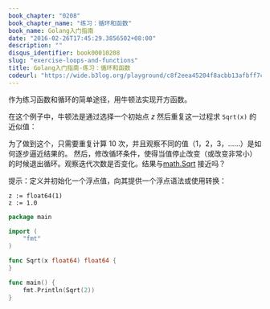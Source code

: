```yaml
---
book_chapter: "0208"
book_chapter_name: "练习：循环和函数"
book_name: Golang入门指南
date: "2016-02-26T17:45:29.3856502+08:00"
description: ""
disqus_identifier: book00010208
slug: "exercise-loops-and-functions"
title: Golang入门指南-练习：循环和函数
codeurl: "https://wide.b3log.org/playground/c8f2eea45204f8acbb13afbff7ce85ec.go"
---
```



作为练习函数和循环的简单途径，用牛顿法实现开方函数。

在这个例子中，牛顿法是通过选择一个初始点 _z_ 然后重复这一过程求 `Sqrt(x)` 的近似值：
 

为了做到这个，只需要重复计算 10 次，并且观察不同的值（1，2，3，……）是如何逐步逼近结果的。
然后，修改循环条件，使得当值停止改变（或改变非常小）的时候退出循环。观察迭代次数是否变化。结果与[math.Sqrt](https://go-zh.org/pkg/math/#Sqrt) 接近吗？

提示：定义并初始化一个浮点值，向其提供一个浮点语法或使用转换：

	z := float64(1)
	z := 1.0

```Go
package main

import (
	"fmt"
)

func Sqrt(x float64) float64 {
}

func main() {
	fmt.Println(Sqrt(2))
}

```

